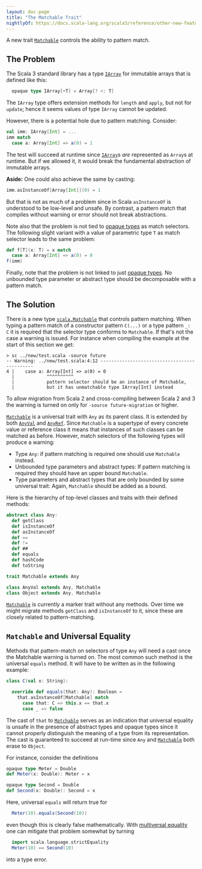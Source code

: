 ```yaml
---
layout: doc-page
title: "The Matchable Trait"
nightlyOf: https://docs.scala-lang.org/scala3/reference/other-new-features/matchable.html
---
```


A new trait [`Matchable`](https://scala-lang.org/api/3.x/scala/Matchable.html) controls the ability to pattern match.

## The Problem

The Scala 3 standard library has a type [`IArray`](https://scala-lang.org/api/3.x/scala.html#IArray-0) for immutable
arrays that is defined like this:

```scala
  opaque type IArray[+T] = Array[? <: T]
```

The `IArray` type offers extension methods for `length` and `apply`, but not for `update`; hence it seems values of type `IArray` cannot be updated.

However, there is a potential hole due to pattern matching. Consider:

```scala
val imm: IArray[Int] = ...
imm match
  case a: Array[Int] => a(0) = 1
```

The test will succeed at runtime since [`IArray`](https://scala-lang.org/api/3.x/scala.html#IArray-0)s _are_ represented as
`Array`s at runtime. But if we allowed it, it would break the fundamental abstraction of immutable arrays.

__Aside:__ One could also achieve the same by casting:

```scala
imm.asInstanceOf[Array[Int]](0) = 1
```

But that is not as much of a problem since in Scala `asInstanceOf` is understood to be low-level and unsafe. By contrast, a pattern match that compiles without warning or error should not break abstractions.

Note also that the problem is not tied to [opaque types](opaques.md) as match selectors. The following slight variant with a value of parametric
type `T` as match selector leads to the same problem:

```scala
def f[T](x: T) = x match
  case a: Array[Int] => a(0) = 0
f(imm)
```

Finally, note that the problem is not linked to just [opaque types](opaques.md). No unbounded type parameter or abstract type should be decomposable with a pattern match.

## The Solution

There is a new type [`scala.Matchable`](https://scala-lang.org/api/3.x/scala/Matchable.html) that controls pattern matching. When typing a pattern match of a constructor pattern `C(...)` or
a type pattern `_: C` it is required that the selector type conforms
to `Matchable`. If that's not the case a warning is issued. For instance when compiling the example at the start of this section we get:

```
> sc ../new/test.scala -source future
-- Warning: ../new/test.scala:4:12 ---------------------------------------------
4 |    case a: Array[Int] => a(0) = 0
  |            ^^^^^^^^^^
  |            pattern selector should be an instance of Matchable,
  |            but it has unmatchable type IArray[Int] instead
```

To allow migration from Scala 2 and cross-compiling
between Scala 2 and 3 the warning is turned on only for `-source future-migration` or higher.

[`Matchable`](https://scala-lang.org/api/3.x/scala/Matchable.html) is a universal trait with `Any` as its parent class. It is extended by both [`AnyVal`](https://scala-lang.org/api/3.x/scala/AnyVal.html) and [`AnyRef`](https://scala-lang.org/api/3.x/scala/AnyRef.html). Since `Matchable` is a supertype of every concrete value or reference class it means that instances of such classes can be matched as before. However, match selectors of the following types will produce a warning:

- Type `Any`: if pattern matching is required one should use `Matchable` instead.
- Unbounded type parameters and abstract types: If pattern matching is required they should have an upper bound `Matchable`.
- Type parameters and abstract types that are only bounded by some
  universal trait: Again, `Matchable` should be added as a bound.

Here is the hierarchy of top-level classes and traits with their defined methods:

```scala
abstract class Any:
  def getClass
  def isInstanceOf
  def asInstanceOf
  def ==
  def !=
  def ##
  def equals
  def hashCode
  def toString

trait Matchable extends Any

class AnyVal extends Any, Matchable
class Object extends Any, Matchable
```

[`Matchable`](https://scala-lang.org/api/3.x/scala/Matchable.html) is currently a marker trait without any methods. Over time
we might migrate methods `getClass` and `isInstanceOf` to it, since these are closely related to pattern-matching.

## `Matchable` and Universal Equality

Methods that pattern-match on selectors of type `Any` will need a cast once the
Matchable warning is turned on. The most common such method is the universal
`equals` method. It will have to be written as in the following example:

```scala
class C(val x: String):

  override def equals(that: Any): Boolean =
    that.asInstanceOf[Matchable] match
      case that: C => this.x == that.x
      case _ => false
```

The cast of `that` to [`Matchable`](https://scala-lang.org/api/3.x/scala/Matchable.html) serves as an indication that universal equality
is unsafe in the presence of abstract types and opaque types since it cannot properly distinguish the meaning of a type from its representation. The cast
is guaranteed to succeed at run-time since `Any` and [`Matchable`](https://scala-lang.org/api/3.x/scala/Matchable.html) both erase to
`Object`.

For instance, consider the definitions

```scala
opaque type Meter = Double
def Meter(x: Double): Meter = x

opaque type Second = Double
def Second(x: Double): Second = x
```

Here, universal `equals` will return true for

```scala
  Meter(10).equals(Second(10))
```

even though this is clearly false mathematically. With [multiversal equality](../contextual/multiversal-equality.md) one can mitigate that problem somewhat by turning

```scala
  import scala.language.strictEquality
  Meter(10) == Second(10)
```

into a type error.
